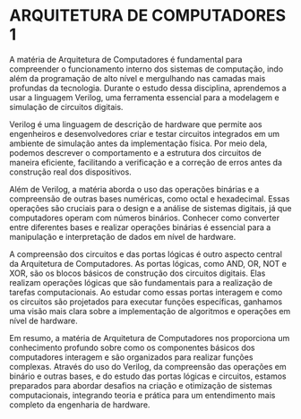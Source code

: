 # ARQUITETURA DE COMPUTADORES 1

A matéria de Arquitetura de Computadores é fundamental para compreender o funcionamento interno dos sistemas de computação, indo além da programação de alto nível e mergulhando nas camadas mais profundas da tecnologia. Durante o estudo dessa disciplina, aprendemos a usar a linguagem Verilog, uma ferramenta essencial para a modelagem e simulação de circuitos digitais.

Verilog é uma linguagem de descrição de hardware que permite aos engenheiros e desenvolvedores criar e testar circuitos integrados em um ambiente de simulação antes da implementação física. Por meio dela, podemos descrever o comportamento e a estrutura dos circuitos de maneira eficiente, facilitando a verificação e a correção de erros antes da construção real dos dispositivos.

Além de Verilog, a matéria aborda o uso das operações binárias e a compreensão de outras bases numéricas, como octal e hexadecimal. Essas operações são cruciais para o design e a análise de sistemas digitais, já que computadores operam com números binários. Conhecer como converter entre diferentes bases e realizar operações binárias é essencial para a manipulação e interpretação de dados em nível de hardware.

A compreensão dos circuitos e das portas lógicas é outro aspecto central da Arquitetura de Computadores. As portas lógicas, como AND, OR, NOT e XOR, são os blocos básicos de construção dos circuitos digitais. Elas realizam operações lógicas que são fundamentais para a realização de tarefas computacionais. Ao estudar como essas portas interagem e como os circuitos são projetados para executar funções específicas, ganhamos uma visão mais clara sobre a implementação de algoritmos e operações em nível de hardware.

Em resumo, a matéria de Arquitetura de Computadores nos proporciona um conhecimento profundo sobre como os componentes básicos dos computadores interagem e são organizados para realizar funções complexas. Através do uso do Verilog, da compreensão das operações em binário e outras bases, e do estudo das portas lógicas e circuitos, estamos preparados para abordar desafios na criação e otimização de sistemas computacionais, integrando teoria e prática para um entendimento mais completo da engenharia de hardware.
